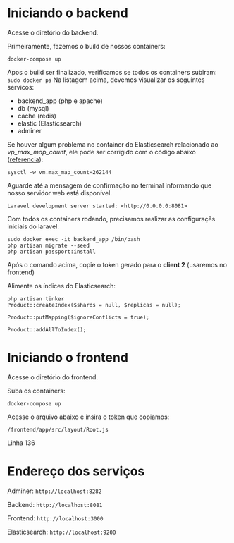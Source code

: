 # Iniciando o backend #

Acesse o diretório do backend.

Primeiramente, fazemos o build de nossos containers:

```docker-compose up```

Apos o build ser finalizado, verificamos se todos os containers subiram:
``` sudo docker ps```
Na listagem acima, devemos visualizar os seguintes servicos:

* backend_app (php e apache)
* db (mysql)
* cache (redis)
* elastic (Elasticsearch)
* adminer

Se houver algum problema no container do Elasticsearch relacionado ao *vp_max_map_count*, ele pode ser corrigido com o código abaixo ([referencia](https://www.elastic.co/guide/en/elasticsearch/reference/current/docker.html)):
```
sysctl -w vm.max_map_count=262144
```
Aguarde até a mensagem de confirmação no terminal informando que nosso servidor web está disponível.

```
Laravel development server started: <http://0.0.0.0:8081>
```

Com todos os containers rodando, precisamos realizar as configuraçẽs iniciais do laravel:
```
sudo docker exec -it backend_app /bin/bash
php artisan migrate --seed
php artisan passport:install
```
Após o comando acima, copie o token gerado para o **client 2** (usaremos no frontend)

Alimente os índices do Elasticsearch:

```
php artisan tinker
Product::createIndex($shards = null, $replicas = null);

Product::putMapping($ignoreConflicts = true);

Product::addAllToIndex();
```

# Iniciando o frontend #

Acesse o diretório do frontend.

Suba os containers:

```docker-compose up```

Acesse o arquivo abaixo e insira o token que copiamos:

```
/frontend/app/src/layout/Root.js
```
Linha 136 

# Endereço dos serviços #

Adminer: 
```http://localhost:8282```

Backend:
```http://localhost:8081```

Frontend:
```http://localhost:3000```

Elasticsearch:
```http://localhost:9200```
